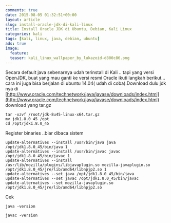```yaml
---
comments: true
date: 2015-08-05 01:32:51+00:00
layout: article
slug: install-oracle-jdk-di-kali-linux
title: Install Oracle JDK di Ubuntu, Debian, Kali Linux
categories: kali
tags: [kali, linux, java, debian, ubuntu]
ads: true
image:
  feature: 
  teaser: kali_linux_wallpaper_by_lukazoid-d800c86.png
---
```


Secara default java sebenarnya udah terinstall di Kali .. tapi yang versi OpenJDK, buat yang mau ganti ke versi resmi Oracle ikuti langkah berikut... cara ini juga bisa berjalan di ubuntu 14.04( udah di coba).Download dulu jdk nya di [http://www.oracle.com/technetwork/java/javase/downloads/index.html](http://www.oracle.com/technetwork/java/javase/downloads/index.html) download yang tar.gz


    
    tar -xzvf /root/jdk-8u45-linux-x64.tar.gz
    mv jdk1.8.0_45 /opt
    cd /opt/jdk1.8.0_45



Register binaries ..biar dibaca sistem


    
    update-alternatives --install /usr/bin/java java /opt/jdk1.8.0_45/bin/java 1
    update-alternatives --install /usr/bin/javac javac /opt/jdk1.8.0_45/bin/javac 1
    update-alternatives --install /usr/lib/mozilla/plugins/libjavaplugin.so mozilla-javaplugin.so /opt/jdk1.8.0_45/jre/lib/amd64/libnpjp2.so 1
    update-alternatives --set java /opt/jdk1.8.0_45/bin/java
    update-alternatives --set javac /opt/jdk1.8.0_45/bin/javac
    update-alternatives --set mozilla-javaplugin.so /opt/jdk1.8.0_45/jre/lib/amd64/libnpjp2.so



<!-- more -->Cek


    
    java -version

	javac -version


